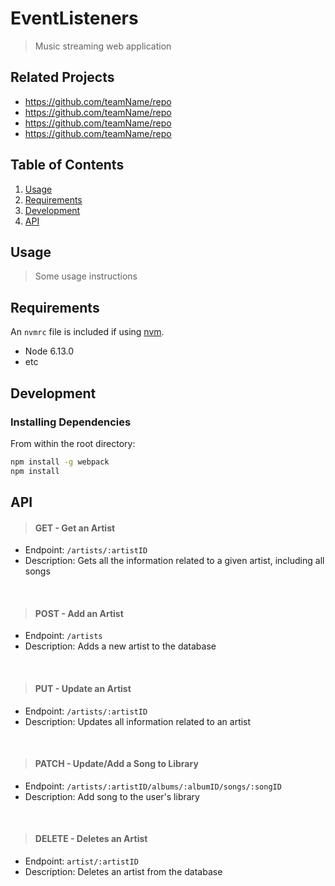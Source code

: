 # EventListeners

> Music streaming web application 

## Related Projects

  - https://github.com/teamName/repo
  - https://github.com/teamName/repo
  - https://github.com/teamName/repo
  - https://github.com/teamName/repo

## Table of Contents

1. [Usage](#Usage)
1. [Requirements](#requirements)
1. [Development](#development)
1. [API](#api)

## Usage

> Some usage instructions

## Requirements

An `nvmrc` file is included if using [nvm](https://github.com/creationix/nvm).

- Node 6.13.0
- etc

## Development

### Installing Dependencies

From within the root directory:

```sh
npm install -g webpack
npm install
```

## API

>#### GET - Get an Artist
- Endpoint: `/artists/:artistID`
- Description: Gets all the information related to a given artist, including all songs
<br>
<!--
>#### GET - Get an Artist's Album
- Endpoint: `/artists/:artistID/albums/:albumID`
- Description: Gets all the information related to an artist's album
<br>-->

>#### POST - Add an Artist
- Endpoint: `/artists`
- Description: Adds a new artist to the database
<br>

>#### PUT - Update an Artist
- Endpoint: `/artists/:artistID`
- Description: Updates all information related to an artist
<br>

>#### PATCH - Update/Add a Song to Library
- Endpoint: `/artists/:artistID/albums/:albumID/songs/:songID`
- Description: Add song to the user's library
<br>

>#### DELETE - Deletes an Artist
- Endpoint: `artist/:artistID`
- Description: Deletes an artist from the database

